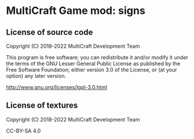 MultiCraft Game mod: signs
==========================

License of source code
----------------------
Copyright (C) 2018-2022 MultiCraft Development Team

This program is free software; you can redistribute it and/or modify
it under the terms of the GNU Lesser General Public License as published by
the Free Software Foundation; either version 3.0 of the License, or
(at your option) any later version.

http://www.gnu.org/licenses/lgpl-3.0.html

License of textures
-------------------
Copyright (C) 2018-2022 MultiCraft Development Team

CC-BY-SA 4.0
